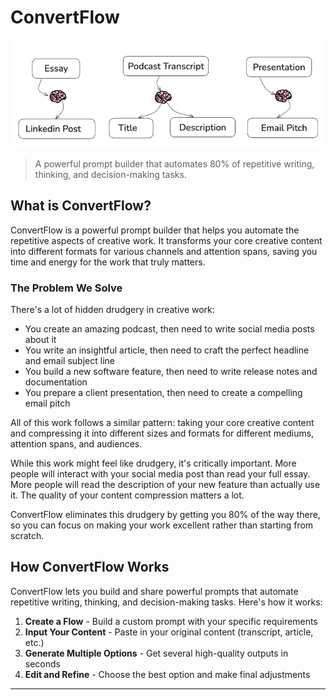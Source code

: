 # ConvertFlow

<p align="center">
  <img src="assets\conver_flow.png" alt="ConvertFlow"/>
</p>

> A powerful prompt builder that automates 80% of repetitive writing, thinking, and decision-making tasks.

## What is ConvertFlow?

ConvertFlow is a powerful prompt builder that helps you automate the repetitive aspects of creative work. It transforms your core creative content into different formats for various channels and attention spans, saving you time and energy for the work that truly matters.

### The Problem We Solve

There's a lot of hidden drudgery in creative work:

- You create an amazing podcast, then need to write social media posts about it
- You write an insightful article, then need to craft the perfect headline and email subject line
- You build a new software feature, then need to write release notes and documentation
- You prepare a client presentation, then need to create a compelling email pitch

All of this work follows a similar pattern: taking your core creative content and compressing it into different sizes and formats for different mediums, attention spans, and audiences.

While this work might feel like drudgery, it's critically important. More people will interact with your social media post than read your full essay. More people will read the description of your new feature than actually use it. The quality of your content compression matters a lot.

ConvertFlow eliminates this drudgery by getting you 80% of the way there, so you can focus on making your work excellent rather than starting from scratch.

## How ConvertFlow Works

ConvertFlow lets you build and share powerful prompts that automate repetitive writing, thinking, and decision-making tasks. Here's how it works:

1. **Create a Flow** - Build a custom prompt with your specific requirements
2. **Input Your Content** - Paste in your original content (transcript, article, etc.)
3. **Generate Multiple Options** - Get several high-quality outputs in seconds
4. **Edit and Refine** - Choose the best option and make final adjustments

---